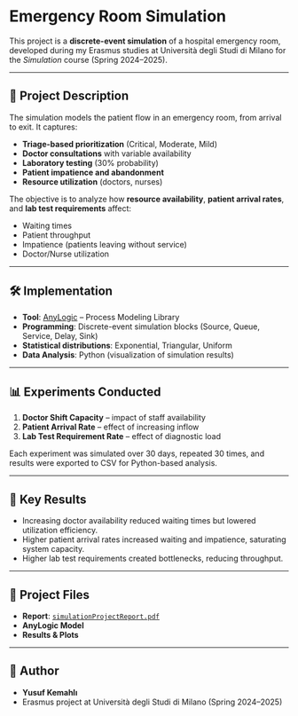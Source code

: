 # Emergency Room Simulation

This project is a **discrete-event simulation** of a hospital emergency room, developed during my Erasmus studies at Università degli Studi di Milano for the *Simulation* course (Spring 2024–2025).

---

## 📌 Project Description
The simulation models the patient flow in an emergency room, from arrival to exit. It captures:
- **Triage-based prioritization** (Critical, Moderate, Mild)
- **Doctor consultations** with variable availability
- **Laboratory testing** (30% probability)
- **Patient impatience and abandonment**
- **Resource utilization** (doctors, nurses)

The objective is to analyze how **resource availability**, **patient arrival rates**, and **lab test requirements** affect:
- Waiting times  
- Patient throughput  
- Impatience (patients leaving without service)  
- Doctor/Nurse utilization  

---

## 🛠️ Implementation
- **Tool**: [AnyLogic](https://www.anylogic.com/) – Process Modeling Library  
- **Programming**: Discrete-event simulation blocks (Source, Queue, Service, Delay, Sink)  
- **Statistical distributions**: Exponential, Triangular, Uniform  
- **Data Analysis**: Python (visualization of simulation results)

---

## 📊 Experiments Conducted
1. **Doctor Shift Capacity** – impact of staff availability  
2. **Patient Arrival Rate** – effect of increasing inflow  
3. **Lab Test Requirement Rate** – effect of diagnostic load  

Each experiment was simulated over 30 days, repeated 30 times, and results were exported to CSV for Python-based analysis.

---

## 🔑 Key Results
- Increasing doctor availability reduced waiting times but lowered utilization efficiency.  
- Higher patient arrival rates increased waiting and impatience, saturating system capacity.  
- Higher lab test requirements created bottlenecks, reducing throughput.  

---

## 📂 Project Files
- **Report**: [`simulationProjectReport.pdf`](./report/simulationProjectReport.pdf)  
- **AnyLogic Model**  
- **Results & Plots** 

---

## 👤 Author
- **Yusuf Kemahlı**  
- Erasmus project at Università degli Studi di Milano (Spring 2024–2025)
